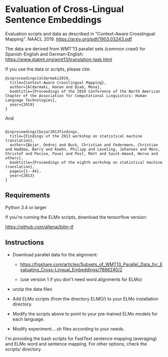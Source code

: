 # Evaluation of Cross-Lingual Sentence Embeddings

Evaluation scripts and data as described in "Context-Aware Crosslingual Mapping". NAACL 2019. https://arxiv.org/pdf/1903.03243.pdf

The data are derived from WMT'13 parallel sets (common crawl) for Spanish-English and German-English: https://www.statmt.org/wmt13/translation-task.html 

If you use the data or scripts, please cite: 

```
@inproceedings{aldarmaki2019,
  title={Context-Aware Crosslingual Mapping},
  author={Aldarmaki, Hanan and Diab, Mona},
  booktitle={Proceedings of the 2019 Conference of the North American Chapter of the Association for Computational Linguistics: Human Language Technologies},
  year={2019}
}
```
And

```

@inproceedings{bojar2013findings,
  title={Findings of the 2013 workshop on statistical machine translation},
  author={Bojar, Ondrej and Buck, Christian and Federmann, Christian and Haddow, Barry and Koehn, Philipp and Leveling, Johannes and Monz, Christof and Pecina, Pavel and Post, Matt and Saint-Amand, Herve and others},
  booktitle={Proceedings of the eighth workshop on statistical machine translation},
  pages={1--44},
  year={2013}
}

```

## Requirements ##

Python 3.4 or larger

If you're running the ELMo scripts, download the tensorflow version: 

https://github.com/allenai/bilm-tf

## Instructions ##

* Download parallel data for the alignment: 

   * https://figshare.com/articles/Subsets_of_WMT13_Parallel_Data_for_Evaluating_Cross-Lingual_Embeddings/7886240/2

   * (use version 1 if you don't need word alignments for ELMo)

* unzip the data files

* Add ELMo scripts (from the directory ELMO/) to your ELMo installation directory. 

* Modify the scripts above to point to your pre-trained ELMo models for each language. 

* Modify experiment....sh files according to your needs. 

I'm providing the bash scripts for FastText sentence mapping (averaging) and ELMo word and sentence mapping. For other options, check the scripts/ directory. 
